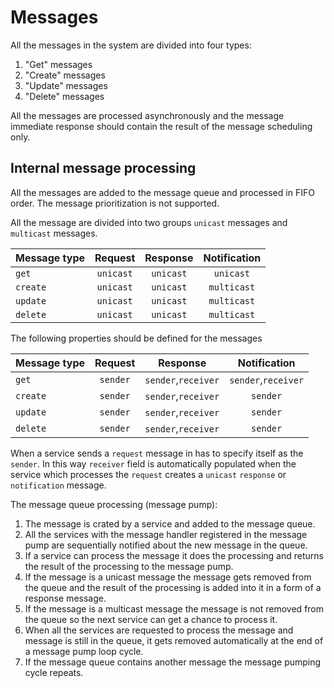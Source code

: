 # Messages

All the messages in the system are divided into four types:
1. "Get" messages
2. "Create" messages
3. "Update" messages
4. "Delete" messages

All the messages are processed asynchronously and the message immediate response should contain the result of the message scheduling only.

## Internal message processing
All the messages are added to the message queue and processed in FIFO order. The message prioritization is not supported.

All the message are divided into two groups `unicast` messages and `multicast` messages.

|Message type|Request|Response|Notification|
|---------|:-------:|:--------:|:------------:|
|`get`|`unicast`|`unicast`|`unicast`|
|`create`|`unicast`|`unicast`|`multicast`|
|`update`|`unicast`|`unicast`|`multicast`|
|`delete`|`unicast`|`unicast`|`multicast`|

The following properties should be defined for the messages

|Message type|Request|Response|Notification|
|---------|:-------:|:--------:|:------------:|
|`get`|`sender`|`sender`,`receiver`|`sender`,`receiver`|
|`create`|`sender`|`sender`,`receiver`|`sender`|
|`update`|`sender`|`sender`,`receiver`|`sender`|
|`delete`|`sender`|`sender`,`receiver`|`sender`|

When a service sends a `request` message in has to specify itself as the `sender`. In this way `receiver` field is automatically populated when the service which processes the `request` creates a `unicast` `response` or `notification` message.

The message queue processing (message pump):
1. The message is crated by a service and added to the message queue.
2. All the services with the message handler registered in the message pump are sequentially notified about the new message in the queue.
3. If a service can process the message it does the processing and returns the result of the processing to the message pump.
4. If the message is a unicast message the message gets removed from the queue and the result of the processing is added into it in a form of a response message.
5. If the message is a multicast message the message is not removed from the queue so the next service can get a chance to process it.
6. When all the services are requested to process the message and message is still in the queue, it gets removed automatically at the end of a message pump loop cycle.
7. If the message queue contains another message the message pumping cycle repeats.
